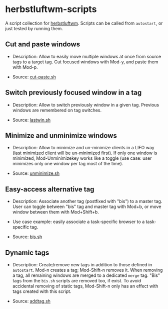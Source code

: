 # herbstluftwm-scripts

A script collection for [herbstluftwm](https://github.com/herbstluftwm/herbstluftwm).
Scripts can be called from `autostart`, or just tested by running them.


## Cut and paste windows

* Description: Allow to easily move multiple windows at once from source tags to a target
tag. Cut focused windows with Mod-y, and paste them with Mod-p.

* Source: [cut-paste.sh](cut-paste.sh)


## Switch previously focused window in a tag

* Description: Allow to switch previously window in a given tag. Previous windows are remembered on tag switches.

* Source: [lastwin.sh](lastwin.sh)


## Minimize and unminimize windows

* Description: Allow to minimize and un-minimize clients in a LIFO
  way (last minimized client will be un-minimized first).
  If only one window is minimized, Mod-Unminimizekey works like a toggle (use
  case: user minimizes only one window per tag most of the time).

* Source: [unminimize.sh](unminimize.sh)


## Easy-access alternative tag

* Description: Associate another tag (postfixed with "bis") to a master tag.
  User can toggle between "bis" tag and master tag with Mod+b, or move window between them with Mod+Shift+b.

* Use case example: easily associate a task-specific browser to a task-specific tag.

* Source: [bis.sh](bis.sh)


## Dynamic tags

* Description: Create/remove new tags in addition to those defined in `autostart`.
  Mod-n creates a tag; Mod-Shift-n removes it.
  When removing a tag, all remaining windows are merged to a dedicated `merge` tag. "Bis" tags from the `bis.sh` scripts are removed too, if exist.
  To avoid accidental removing of static tags, Mod-Shift-n only has an effect with tags created with this script.

* Source: [addtag.sh](addtag.sh)
